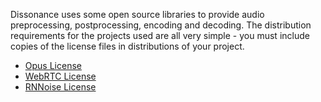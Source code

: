 Dissonance uses some open source libraries to provide audio preprocessing, postprocessing, encoding and decoding. The distribution requirements for the projects used are all very simple - you must include copies of the license files in distributions of your project.

 - [Opus License](https://opus-codec.org/license/)
 - [WebRTC License](https://webrtc.org/support/license/)
 - [RNNoise License](https://github.com/xiph/rnnoise/blob/master/COPYING)